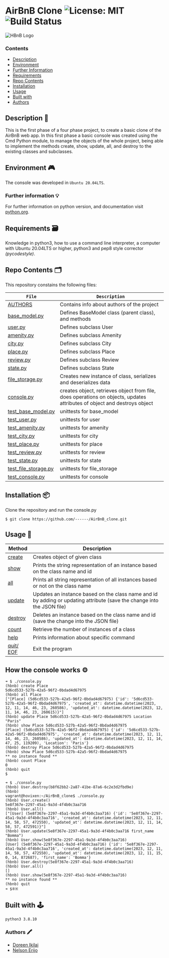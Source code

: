 # AirBnB Clone ![License: MIT](https://img.shields.io/badge/License-MIT-yellow.svg) ![Build Status](https://travis-ci.org/luischaparroc/AirBnB_clone.svg?branch=master)
![HBnB Logo](https://encrypted-tbn0.gstatic.com/images?q=tbn:ANd9GcQrg8gNSYk0nYCCEmHrbv52AbFktwgIuvxkqniGW-rzfg8SfLIfZKScs8yRZA&s)


### Contents

- [Description](#Description)
- [Environment](#Environment)
- [Further Information](#Furtherinformation)
- [Requirements](#Requirements)
- [Repo Contents](#FileContents)
- [Installation](#Installation)
- [Usage](#Usage)
- [Built with](#Built-with)
- [Authors](#Authors)

## Description :floppy_disk:
This is the first phase of a four phase project, to create a basic clone of the AirBnB web app. In this first phase a basic console was created using the Cmd Python module, to manage the objects of the whole project, being able to implement the methods create, show, update, all, and destroy to the existing classes and subclasses.


## Environment :video_game:
The console was developed in `Ubuntu 20.04LTS`.

### Further information :bulb:
For further information on python version, and documentation visit [python.org](https://www.python.org/).

## Requirements :card_file_box:
Knowledge in python3, how to use a command line interpreter, a computer with Ubuntu 20.04LTS or higher, python3 and pep8 style corrector *(pycodestyle)*.

## Repo Contents :card_index_dividers:
This repository constains the following files:

|   `File`   |   `Description`   |
| -------------- | --------------------- |
|[AUTHORS](./AUTHORS) | Contains info about authors of the project |
|[base_model.py](./models/base_model.py) | Defines BaseModel class (parent class), and methods |
|[user.py](./models/user.py) | Defines subclass User |
|[amenity.py](./models/amenity.py) | Defines subclass Amenity |
|[city.py](./models/city.py)| Defines subclass City |
|[place.py](./models/place.py)| Defines subclass Place |
|[review.py](./models/review.py) | Defines subclass Review |
|[state.py](./models/state.py) | Defines subclass State |
|[file_storage.py](./models/engine/file_storage.py) | Creates new instance of class, serializes and deserializes data |
|[console.py](./console.py) | creates object, retrieves object from file, does operations on objects, updates attributes of object and destroys object |
|[test_base_model.py](./tests/test_models/test_base_model.py) | unittests for base_model |
|[test_user.py](./tests/test_models/test_user.py) | unittests for user |
|[test_amenity.py](./tests/test_models/test_amenity.py) | unittests for amenity |
|[test_city.py](./tests/test_models/test_city.py) | unittests for city |
|[test_place.py](./tests/test_models/test_place.py) | unittests for place |
|[test_review.py](./tests/test_models/test_review.py) | unittests for review |
|[test_state.py](./tests/test_models/test_state.py) | unittests for state |
|[test_file_storage.py](./tests/test_models/test_engine/test_file_storage.py) | unittests for file_storage |
|[test_console.py](./tests/test_console.py) | unittests for console |


## Installation :package:
Clone the repository and run the console.py
```
$ git clone https://github.com/------/AirBnB_clone.git
```

## Usage :loudspeaker:

|   **Method**   |   **Description**   |
| -------------- | --------------------- |
|[create](./console.py) | Creates object of given class |
|[show](./console.py) | Prints the string representation of an instance based on the class name and id |
|[all](./console.py) | Prints all string representation of all instances based or not on the class name |
|[update](./console.py) | Updates an instance based on the class name and id by adding or updating attribute (save the change into the JSON file) |
|[destroy](./console.py)| Deletes an instance based on the class name and id (save the change into the JSON file) |
|[count](./console.py)| Retrieve the number of instances of a class |
|[help](./console.py)| Prints information about specific command |
|[quit/ EOF](./console.py)| Exit the program |


## How the console works :gear:

```
➜ $ ./console.py
(hbnb) create Place
5d6cd533-527b-42a5-96f2-0bdad4d67975
(hbnb) all Place
["[Place] (5d6cd533-527b-42a5-96f2-0bdad4d67975) {'id': '5d6cd533-527b-42a5-96f2-0bdad4d67975', 'created_at': datetime.datetime(2023, 12, 11, 14, 46, 23, 260586), 'updated_at': datetime.datetime(2023, 12, 11, 14, 46, 23, 260615)}"]
(hbnb) update Place 5d6cd533-527b-42a5-96f2-0bdad4d67975 Location "Paris"
(hbnb) show Place 5d6cd533-527b-42a5-96f2-0bdad4d67975
[Place] (5d6cd533-527b-42a5-96f2-0bdad4d67975) {'id': '5d6cd533-527b-42a5-96f2-0bdad4d67975', 'created_at': datetime.datetime(2023, 12, 11, 14, 46, 23, 260586), 'updated_at': datetime.datetime(2023, 12, 11, 14, 47, 25, 119209), 'Location': 'Paris'}
(hbnb) destroy Place 5d6cd533-527b-42a5-96f2-0bdad4d67975
(hbnb) show Place 5d6cd533-527b-42a5-96f2-0bdad4d67975
** no instance found **
(hbnb) count Place
0
(hbnb) quit
$
```


```
➜ $ ./console.py
(hbnb) User.destroy(b8f62bb2-2a87-41be-87a6-6c2e3d2fbd9e)
(hbnb)
vagrant@hovixen:~/AirBnB_clone$ ./console.py
(hbnb) User.create()
5e8f367e-2297-45a1-9a3d-4f4b0c3aa716
(hbnb) User.all()
["[User] (5e8f367e-2297-45a1-9a3d-4f4b0c3aa716) {'id': '5e8f367e-2297-45a1-9a3d-4f4b0c3aa716', 'created_at': datetime.datetime(2023, 12, 11, 14, 58, 57, 472550), 'updated_at': datetime.datetime(2023, 12, 11, 14, 58, 57, 472591)}"]
(hbnb) User.update(5e8f367e-2297-45a1-9a3d-4f4b0c3aa716 first_name "Bomma")
(hbnb) User.show(5e8f367e-2297-45a1-9a3d-4f4b0c3aa716)
[User] (5e8f367e-2297-45a1-9a3d-4f4b0c3aa716) {'id': '5e8f367e-2297-45a1-9a3d-4f4b0c3aa716', 'created_at': datetime.datetime(2023, 12, 11, 14, 58, 57, 472550), 'updated_at': datetime.datetime(2023, 12, 11, 15, 0, 14, 872687), 'first_name': 'Bomma'}
(hbnb) User.destroy(5e8f367e-2297-45a1-9a3d-4f4b0c3aa716)
(hbnb) User.all()
[]
(hbnb) User.show(5e8f367e-2297-45a1-9a3d-4f4b0c3aa716)
** no instance found **
(hbnb) quit
➜ $⁜※

```

## Built with :joystick:
`python3 3.8.10`


### Authors :crayon:
* [Doreen Ikilai](https://github.com/Demidorn)
* [Nelson Erijo](https://github.com/Hovixen)
